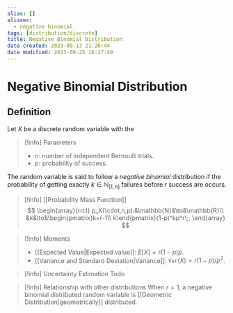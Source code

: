 ```yaml
---
alias: []
aliases:
  - negative binomial
tags: [distribution/discrete]
title: Negative Binomial Distribution
date created: 2023-09-13 21:26:44
date modified: 2023-09-25 16:27:49
---
```


# Negative Binomial Distribution

## Definition

Let $X$ be a discrete random variable with the

> [!info] Parameters
> - $n$: number of independent Bernoulli trials.
> - $p$: probability of success.

The random variable is said to follow a _negative binomial_ distribution if the probability of getting exactly $k\in\mathbb{N}_{[1,n]}$ failures before $r$ success are occurs.

> [!info] [[Probability Mass Function]]
> $$
> \begin{array}{rrcl}
> p_X(\cdot,n,p):&\mathbb{N}&\to&\mathbb{R}\\
> &k&\to&\begin{pmatrix}k+r-1\\ k\end{pmatrix}(1-p)^kp^r\;.
> \end{array}
> $$

> [!info] Moments
> - [[Expected Value|Expected value]]: $E[X]=r(1-p)p$.
> - [[Variance and Standard Deviation|Variance]]: $\texttt{Var}(X)=r(1-p)/p^2$.

> [!info] Uncertainty Estimation
> Todo

> [!info] Relationship with other distributions
> When $r=1$, a negative binomial distributed random variable is [[Geometric Distribution|geometrically]] distributed.